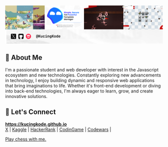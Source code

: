 ![Banner](./banner.png)

## 👋 About Me
I'm a passionate student and web developer with interest in the Javascript ecosystem and new technologies. Constantly exploring new advancements in technology, I enjoy building dynamic and responsive web applications that bring imaginations to life. Whether it's front-end development or diving into back-end technologies, I'm always eager to learn, grow, and create innovative solutions.

## 💬 Let's Connect
**<https://kucingkode.github.io>**    
[X](https://twitter.com/KucingKode) |
[Kaggle](https://www.kaggle.com/fazleadyutautomo) |
[HackerRank](https://www.hackerrank.com/profile/fazleadyuta4) |
[CodinGame](https://www.codingame.com/profile/2b9e0ee5306b795a3e0ae7b2653f72034183484) |
[Codewars](https://www.codewars.com/users/KucingKode) |

[Play chess with me.](https://www.chess.com/member/kucingkodechess)
